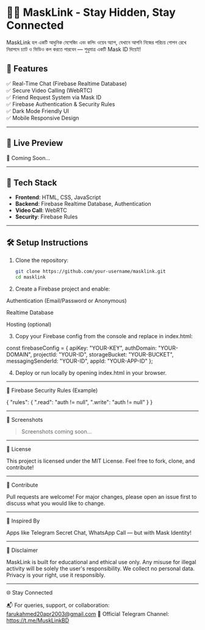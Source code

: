 
# 🕵️‍♂️ MaskLink - Stay Hidden, Stay Connected

MaskLink হল একটি আধুনিক মেসেজিং এবং কলিং ওয়েব অ্যাপ, যেখানে আপনি নিজের পরিচয় গোপন রেখে নিরাপদে চ্যাট ও ভিডিও কল করতে পারবেন — শুধুমাত্র একটি Mask ID দিয়েই!

## 📱 Features

✅ Real-Time Chat (Firebase Realtime Database)  
✅ Secure Video Calling (WebRTC)  
✅ Friend Request System via Mask ID  
✅ Firebase Authentication & Security Rules  
✅ Dark Mode Friendly UI  
✅ Mobile Responsive Design

---

## 🚀 Live Preview

🚧 Coming Soon...

---

## 🔧 Tech Stack

- **Frontend**: HTML, CSS, JavaScript  
- **Backend**: Firebase Realtime Database, Authentication  
- **Video Call**: WebRTC  
- **Security**: Firebase Rules

---

## 🛠️ Setup Instructions

1. Clone the repository:
   ```bash
   git clone https://github.com/your-username/masklink.git
   cd masklink

2. Create a Firebase project and enable:

Authentication (Email/Password or Anonymous)

Realtime Database

Hosting (optional)



3. Copy your Firebase config from the console and replace in index.html:

const firebaseConfig = {
  apiKey: "YOUR-KEY",
  authDomain: "YOUR-DOMAIN",
  projectId: "YOUR-ID",
  storageBucket: "YOUR-BUCKET",
  messagingSenderId: "YOUR-ID",
  appId: "YOUR-APP-ID"
};


4. Deploy or run locally by opening index.html in your browser.




---

🔐 Firebase Security Rules (Example)

{
  "rules": {
    ".read": "auth != null",
    ".write": "auth != null"
  }
}


---

📸 Screenshots

> Screenshots coming soon...




---

📄 License

This project is licensed under the MIT License.
Feel free to fork, clone, and contribute!


---

🤝 Contribute

Pull requests are welcome!
For major changes, please open an issue first to discuss what you would like to change.


---

🧠 Inspired By

Apps like Telegram Secret Chat, WhatsApp Call — but with Mask Identity!


---

🙏 Disclaimer

MaskLink is built for educational and ethical use only.
Any misuse for illegal activity will be solely the user's responsibility.
We collect no personal data. Privacy is your right, use it responsibly.


---

🌐 Stay Connected

📬 For queries, support, or collaboration: farukahmed20apr2003@gmail.com 
📢 Official Telegram Channel: https://t.me/MuskLinkBD
